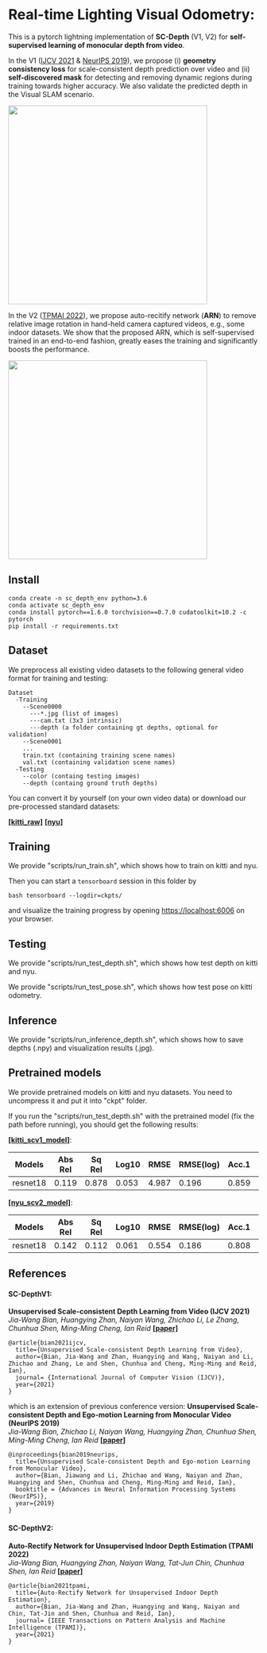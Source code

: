 # Real-time Lighting Visual Odometry:

This is a pytorch lightning implementation of **SC-Depth** (V1, V2) for **self-supervised learning of monocular depth from video**.

In the V1 ([IJCV 2021](https://jwbian.net/Papers/SC_Depth_IJCV_21.pdf) & [NeurIPS 2019](https://papers.nips.cc/paper/2019/file/6364d3f0f495b6ab9dcf8d3b5c6e0b01-Paper.pdf)), we propose (i) **geometry consistency loss** for scale-consistent depth prediction over video and (ii) **self-discovered mask** for detecting and removing dynamic regions during training towards higher accuracy. We also validate the predicted depth in the Visual SLAM scenario.

[<img src="https://jwbian.net/wp-content/uploads/2020/06/77CXZX@H37PIWDBX0R7T.png" width="400">](https://www.youtube.com/watch?v=OkfK3wmMnpo)

In the V2 ([TPMAI 2022](https://arxiv.org/abs/2006.02708v2)), we propose auto-recitify network (**ARN**) to remove relative image rotation in hand-held camera captured videos, e.g., some indoor datasets. We show that the proposed ARN, which is self-supervised trained in an end-to-end fashion, greatly eases the training and significantly boosts the performance.

<img src="https://jwbian.net/wp-content/uploads/2020/06/vis_depth.png" width="400">

## Install
```
conda create -n sc_depth_env python=3.6
conda activate sc_depth_env
conda install pytorch==1.6.0 torchvision==0.7.0 cudatoolkit=10.2 -c pytorch
pip install -r requirements.txt
```

## Dataset

We preprocess all existing video datasets to the following general video format for training and testing:

    Dataset
      -Training
        --Scene0000
          ---*.jpg (list of images)
          ---cam.txt (3x3 intrinsic)
          ---depth (a folder containing gt depths, optional for validation)
        --Scene0001
        ...
        train.txt (containing training scene names)
        val.txt (containing validation scene names)
      -Testing
        --color (containg testing images)
        --depth (containg ground truth depths)
You can convert it by yourself (on your own video data) or download our pre-processed standard datasets:

[**[kitti_raw]**](https://1drv.ms/u/s!AiV6XqkxJHE2mUax6F2N-rjAs43R?e=gwn6Zi) [**[nyu]**](https://1drv.ms/u/s!AiV6XqkxJHE2mUUA5hElvhZXnqOn?e=51SIE1)

## Training

We provide "scripts/run_train.sh", which shows how to train on kitti and nyu.

Then you can start a `tensorboard` session in this folder by
```
bash tensorboard --logdir=ckpts/
```
and visualize the training progress by opening [https://localhost:6006](https://localhost:6006) on your browser. 


## Testing

We provide "scripts/run_test_depth.sh", which shows how test depth on kitti and nyu.

We provide "scripts/run_test_pose.sh", which shows how test pose on kitti odometry.



## Inference

We provide "scripts/run_inference_depth.sh", which shows how to save depths (.npy) and visualization results (.jpg). 



## Pretrained models

We provide pretrained models on kitti and nyu datasets. You need to uncompress it and put it into "ckpt" folder. 

If you run the "scripts/run_test_depth.sh" with the pretrained model (fix the path before running), you should get the following results:

[**[kitti_scv1_model]**](https://1drv.ms/u/s!AiV6XqkxJHE2mUNoHDuA2FKjjioD?e=fD8Ish):

|  Models  | Abs Rel | Sq Rel | Log10 | RMSE  | RMSE(log) | Acc.1 | Acc.2 | Acc.3 |
|----------|---------|--------|-------|-------|-----------|-------|-------|-------|
| resnet18 | 0.119   | 0.878  | 0.053 | 4.987 | 0.196     | 0.859 | 0.956 | 0.981 |

 [**[nyu_scv2_model]**](https://1drv.ms/u/s!AiV6XqkxJHE2mUSxFrPz690xaxwH?e=wFOR6A):

|  Models  | Abs Rel | Sq Rel | Log10 | RMSE  | RMSE(log) | Acc.1 | Acc.2 | Acc.3 |
|----------|---------|--------|-------|-------|-----------|-------|-------|-------|
| resnet18 | 0.142   | 0.112  | 0.061 | 0.554 | 0.186     | 0.808 | 0.951 | 0.987 |


## References



#### SC-DepthV1:
**Unsupervised Scale-consistent Depth Learning from Video (IJCV 2021)** \
*Jia-Wang Bian, Huangying Zhan, Naiyan Wang, Zhichao Li, Le Zhang, Chunhua Shen, Ming-Ming Cheng, Ian Reid* 
[**[paper]**](https://jwbian.net/Papers/SC_Depth_IJCV_21.pdf)
```
@article{bian2021ijcv, 
  title={Unsupervised Scale-consistent Depth Learning from Video}, 
  author={Bian, Jia-Wang and Zhan, Huangying and Wang, Naiyan and Li, Zhichao and Zhang, Le and Shen, Chunhua and Cheng, Ming-Ming and Reid, Ian}, 
  journal= {International Journal of Computer Vision (IJCV)}, 
  year={2021} 
}
```
which is an extension of previous conference version:
**Unsupervised Scale-consistent Depth and Ego-motion Learning from Monocular Video (NeurIPS 2019)** \
*Jia-Wang Bian, Zhichao Li, Naiyan Wang, Huangying Zhan, Chunhua Shen, Ming-Ming Cheng, Ian Reid* 
[**[paper]**](https://papers.nips.cc/paper/2019/file/6364d3f0f495b6ab9dcf8d3b5c6e0b01-Paper.pdf)
```
@inproceedings{bian2019neurips,
  title={Unsupervised Scale-consistent Depth and Ego-motion Learning from Monocular Video},
  author={Bian, Jiawang and Li, Zhichao and Wang, Naiyan and Zhan, Huangying and Shen, Chunhua and Cheng, Ming-Ming and Reid, Ian},
  booktitle = {Advances in Neural Information Processing Systems (NeurIPS)},
  year={2019}
}
```

#### SC-DepthV2:
**Auto-Rectify Network for Unsupervised Indoor Depth Estimation (TPAMI 2022)** \
*Jia-Wang Bian, Huangying Zhan, Naiyan Wang, Tat-Jun Chin, Chunhua Shen, Ian Reid*
[**[paper]**](https://arxiv.org/abs/2006.02708v2)
```
@article{bian2021tpami, 
  title={Auto-Rectify Network for Unsupervised Indoor Depth Estimation}, 
  author={Bian, Jia-Wang and Zhan, Huangying and Wang, Naiyan and Chin, Tat-Jin and Shen, Chunhua and Reid, Ian}, 
  journal= {IEEE Transactions on Pattern Analysis and Machine Intelligence (TPAMI)}, 
  year={2021} 
}
```
